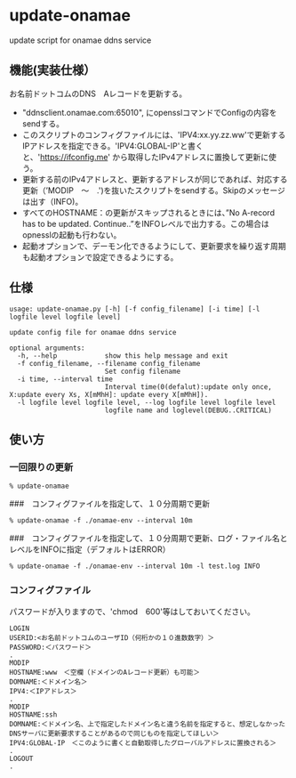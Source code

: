 # update-onamae
update script for onamae ddns service

## 機能(実装仕様）
お名前ドットコムのDNS　Aレコードを更新する。
- "ddnsclient.onamae.com:65010", にopensslコマンドでConfigの内容をsendする。
- このスクリプトのコンフィグファイルには、'IPV4:xx.yy.zz.ww'で更新するIPアドレスを指定できる。'IPV4:GLOBAL-IP'と書くと、'https://ifconfig.me'
から取得したIPv4アドレスに置換して更新に使う。
- 更新する前のIPv4アドレスと、更新するアドレスが同じであれば、対応する更新（’MODIP　〜　.')を抜いたスクリプトをsendする。Skipのメッセージは出す（INFO)。
- すべてのHOSTNAME：の更新がスキップされるときには、”No A-record has to be updated. Continue..”をINFOレベルで出力する。この場合はopnesslの起動も行わない。
- 起動オプションで、デーモン化できるようにして、更新要求を繰り返す周期も起動オプションで設定できるようにする。

## 仕様

```
usage: update-onamae.py [-h] [-f config_filename] [-i time] [-l logfile level logfile level]

update config file for onamae ddns service

optional arguments:
  -h, --help            show this help message and exit
  -f config_filename, --filename config_filename
                        Set config filename
  -i time, --interval time
                        Interval time(0(defalut):update only once, X:update every Xs, X[mMhH]: update every X[mMhH]).
  -l logfile level logfile level, --log logfile level logfile level
                        logfile name and loglevel(DEBUG..CRITICAL)
```

## 使い方
### 一回限りの更新
```
% update-onamae
```
###　コンフィグファイルを指定して、１０分周期で更新
```
% update-onamae -f ./onamae-env --interval 10m
```
###　コンフィグファイルを指定して、１０分周期で更新、ログ・ファイル名とレベルをINFOに指定（デフォルトはERROR）
```
% update-onamae -f ./onamae-env --interval 10m -l test.log INFO
```
### コンフィグファイル
パスワードが入りますので、'chmod　600'等はしておいてください。

```
LOGIN
USERID:<お名前ドットコムのユーザID（何桁かの１０進数数字）＞
PASSWORD:＜パスワード＞
.
MODIP
HOSTNAME:www　＜空欄（ドメインのAレコード更新）も可能＞
DOMNAME:＜ドメイン名＞
IPV4:＜IPアドレス＞
.
MODIP
HOSTNAME:ssh
DOMNAME:＜ドメイン名、上で指定したドメイン名と違う名前を指定すると、想定しなかったDNSサーバに更新要求することがあるので同じものを指定してほしい＞
IPV4:GLOBAL-IP　＜このように書くと自動取得したグローバルアドレスに置換される＞
.
LOGOUT
.
```
